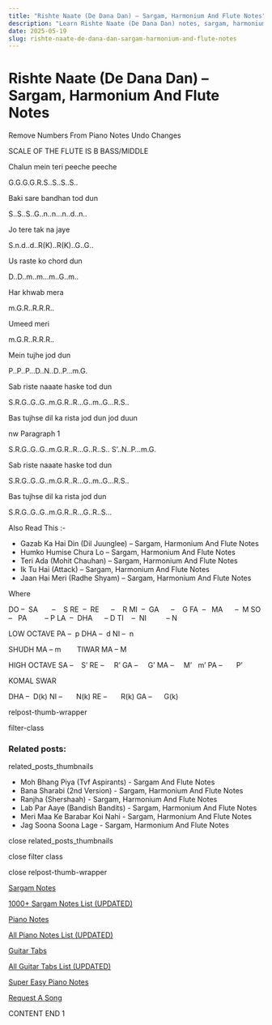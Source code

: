 ```yaml
---
title: "Rishte Naate (De Dana Dan) – Sargam, Harmonium And Flute Notes"
description: "Learn Rishte Naate (De Dana Dan) notes, sargam, harmonium notations and flute notes. Easy step-by-step tutorial for beginners."
date: 2025-05-19
slug: rishte-naate-de-dana-dan-sargam-harmonium-and-flute-notes
---
```


# Rishte Naate (De Dana Dan) – Sargam, Harmonium And Flute Notes

Remove Numbers From Piano Notes
Undo Changes

SCALE OF THE FLUTE IS B BASS/MIDDLE

Chalun mein teri peeche peeche

G.G.G.G.R.S..S..S..S..

Baki sare bandhan tod dun

S..S..S..G..n..n…n..d..n..

Jo tere tak na jaye

S.n.d..d..R(K)..R(K)..G..G..

Us raste ko chord dun

D..D..m..m…m..G..m..

Har khwab mera

m.G.R..R.R.R..

Umeed meri

m.G.R..R.R.R..

Mein tujhe jod dun

P..P..P…D..N..D..P…m.G.

Sab riste naaate haske tod dun

S.R.G..G..G..m.G.R..R…G..m..G…R.S..

Bas tujhse dil ka rista jod dun jod duun

nw Paragraph 1

S.R.G..G..G..m.G.R..R…G..R..S.. S’..N..P…m.G.

Sab riste naaate haske tod dun

S.R.G..G..G..m.G.R..R…G..m..G…R.S..

Bas tujhse dil ka rista jod dun

S.R.G..G..G..m.G.R..R…G..R..S…

Also Read This :-

* Gazab Ka Hai Din (Dil Juunglee) – Sargam, Harmonium And Flute Notes
* Humko Humise Chura Lo – Sargam, Harmonium And Flute Notes
* Teri Ada (Mohit Chauhan) – Sargam, Harmonium And Flute Notes
* Ik Tu Hai (Attack) – Sargam, Harmonium And Flute Notes
* Jaan Hai Meri (Radhe Shyam) – Sargam, Harmonium And Flute Notes

Where

DO –  SA       –    S
RE  –  RE      –    R
MI  –  GA      –    G
FA  –   MA      –  M
SO  –   PA         – P
LA  –  DHA      – D
TI    –  NI          – N

LOW OCTAVE
PA –  p
DHA –  d
NI –  n

SHUDH MA – m        TIWAR MA – M

HIGH OCTAVE
SA –    S’
RE –     R’
GA –     G’
MA –     M’   m’
PA –       P’

KOMAL SWAR

DHA –  D(k)
NI –       N(k)
RE –       R(k)
GA –      G(k)

relpost-thumb-wrapper

filter-class

### Related posts:

related_posts_thumbnails

* Moh Bhang Piya (Tvf Aspirants) - Sargam And Flute Notes
* Bana Sharabi (2nd Version) - Sargam, Harmonium And Flute Notes
* Ranjha (Shershaah) - Sargam, Harmonium And Flute Notes
* Lab Par Aaye (Bandish Bandits) - Sargam, Harmonium And Flute Notes
* Meri Maa Ke Barabar Koi Nahi - Sargam, Harmonium And Flute Notes
* Jag Soona Soona Lage - Sargam, Harmonium And Flute Notes

close related_posts_thumbnails

close filter class

close relpost-thumb-wrapper

[Sargam Notes](/sargam-notes.html)

[1000+ Sargam Notes List (UPDATED)](/all-songs-list-sargam-notes.html)

[Piano Notes](/piano-notes.html)

[All Piano Notes List (UPDATED)](/all-songs-list-piano-notes.html)

[Guitar Tabs](/guitar-tabs.html)

[All Guitar Tabs List (UPDATED)](/all-songs-list-guitar-tabs.html)

[Super Easy Piano Notes](https://studywall.in/)

[Request A Song](/request-a-song.html)

CONTENT END 1

